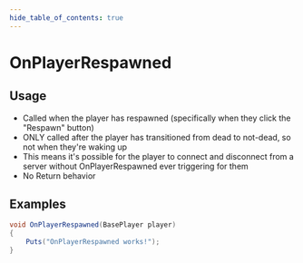 ```yaml
---
hide_table_of_contents: true
---
```


# OnPlayerRespawned

## Usage

* Called when the player has respawned (specifically when they click the "Respawn" button)
* ONLY called after the player has transitioned from dead to not-dead, so not when they're waking up
* This means it's possible for the player to connect and disconnect from a server without OnPlayerRespawned ever triggering for them
* No Return behavior

## Examples

```csharp title=""
void OnPlayerRespawned(BasePlayer player)
{
    Puts("OnPlayerRespawned works!");
}
```

